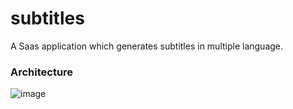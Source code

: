 # subtitles
A Saas application which generates subtitles in multiple language.

### Architecture
![image](https://github.com/user-attachments/assets/34867321-066c-40ec-b6ad-30ee923b0fe3)


